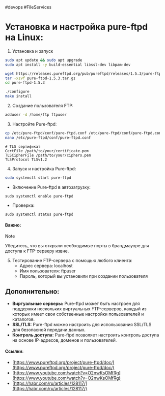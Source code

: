 #devops #FileServices

# Установка и настройка pure-ftpd на Linux:

1. Установка и запуск
```bash
sudo apt update && sudo apt upgrade
sudo apt install -y build-essential libssl-dev libpam-dev

wget https://releases.pureftpd.org/pub/pureftpd/releases/1.5.3/pure-ftpd-1.5.3.tar.gz
tar -xzvf pure-ftpd-1.5.3.tar.gz
cd pure-ftpd-1.5.3

./configure
make install

```

2. Создание пользователя FTP:
```bash
adduser -d /home/ftp ftpuser
```

3. Настройте Pure-ftpd:
```bash
cp /etc/pure-ftpd/conf/pure-ftpd.conf /etc/pure-ftpd/conf/pure-ftpd.conf.bak
nano /etc/pure-ftpd/conf/pure-ftpd.conf
```

```
# TLS сертификат
CertFile /path/to/your/certificate.pem
TLSCipherFile /path/to/your/ciphers.pem
TLSProtocol TLSv1.2
```

4. Запуск и настройка Pure-ftpd:
```Bash
sudo systemctl start pure-ftpd
```
- Включение Pure-ftpd в автозагрузку:
```
sudo systemctl enable pure-ftpd
```
- Проверка:
```
sudo systemctl status pure-ftpd
```
#### Важно:
>[!note]
Убедитесь, что вы открыли необходимые порты в брандмауэре для доступа к FTP-серверу извне.

5. Тестирование FTP-сервера с помощью любого клиента:
    - Адрес сервера: localhost
    - Имя пользователя: ftpuser
    - Пароль, который вы установили при создании пользователя

## Дополнительно:
- **Виртуальные серверы:** Pure-ftpd может быть настроен для поддержки нескольких виртуальных FTP-серверов, каждый из которых имеет свои собственные настройки пользователей и каталогов.
- **SSL/TLS:** Pure-ftpd можно настроить для использования SSL/TLS для безопасной передачи данных.
- **Контроль доступа:** Pure-ftpd позволяет настроить контроль доступа на основе IP-адресов, доменов и пользователей.

#### Ссылки:
- [https://www.pureftpd.org/project/pure-ftpd/doc/](https://www.pureftpd.org/project/pure-ftpd/doc/)
- [https://www.youtube.com/watch?v=O2nwKsOMfRg](https://www.youtube.com/watch?v=O2nwKsOMfRg)
- [https://habr.com/ru/articles/128117/](https://habr.com/ru/articles/128117/)


